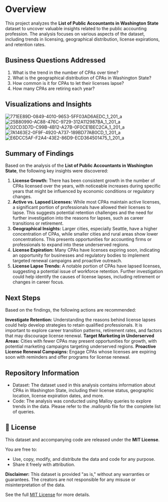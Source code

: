 # Overview
This project analyzes the **List of Public Accountants in Washington State** dataset to uncover valuable insights related to the public accounting profession. The analysis focuses on various aspects of the dataset, including trends in licensing, geographical distribution, license expirations, and retention rates.

## Business Questions Addressed
1. What is the trend in the number of CPAs over time?
2. What is the geographical distribution of CPAs in Washington State?
3. How common is it for CPAs to let their licenses lapse?
4. How many CPAs are retiring each year?

## Visualizations and Insights
![771EE89D-0849-4010-9653-5FF03AD6AEDC_1_201_a](https://github.com/user-attachments/assets/2cc9243f-fd06-4b00-af1f-6b5c11725d99)
![25B80990-AC88-476C-9729-312A112987BA_1_201_a](https://github.com/user-attachments/assets/ad9ce1e8-72d7-43c5-aa05-acee92fd50cc)
![02CD3D7D-C99B-4B12-A27B-0F0CE1BEC2CA_1_201_a](https://github.com/user-attachments/assets/b23c0d5e-8431-463c-9d13-fa9b36d964f7)
![7A1463E2-0F9F-4920-A737-189BD77AB0CD_1_201_a](https://github.com/user-attachments/assets/6aa4eec3-ce8c-456e-b96d-1deab1766968)
![E6DCC5AF-F2A4-43E2-86D9-ECD364501475_1_201_a](https://github.com/user-attachments/assets/45c74fa2-2e0e-481c-b453-f6c624a56d2e)






## Summary of Findings
Based on the analysis of the **List of Public Accountants in Washington State**, the following key insights were discovered:
1. **License Growth:** There has been consistent growth in the number of CPAs licensed over the years, with noticeable increases during specific years that might be influenced by economic conditions or regulatory changes.
2. **Active vs. Lapsed Licenses:** While most CPAs maintain active licenses, a significant portion of professionals have allowed their licenses to lapse. This suggests potential retention challenges and the need for further investigation into the reasons for lapses, such as career transitions or retirement.
3. **Geographical Insights:** Larger cities, especially Seattle, have a higher concentration of CPAs, while smaller cities and rural areas show lower concentrations. This presents opportunities for accounting firms or professionals to expand into these underserved regions.
4. **License Expiration:** Many CPAs have licenses expiring soon, indicating an opportunity for businesses and regulatory bodies to implement targeted renewal campaigns and proactive outreach.
5. **License Lapse Trends:** A notable portion of CPAs have lapsed licenses, suggesting a potential issue of workforce retention. Further investigation could help identify the causes of license lapses, including retirement or changes in career focus.

## Next Steps
Based on the findings, the following actions are recommended:

**Investigate Retention:** Understanding the reasons behind license lapses could help develop strategies to retain qualified professionals. It is important to explore career transition patterns, retirement rates, and factors that may discourage license renewal.
**Target Marketing in Underserved Areas:** Cities with fewer CPAs may present opportunities for growth, with potential marketing campaigns targeting underserved regions.
**Proactive License Renewal Campaigns:** Engage CPAs whose licenses are expiring soon with reminders and offer programs for license renewal.

## Repository Information
- Dataset: The dataset used in this analysis contains information about CPAs in Washington State, including their license status, geographic location, license expiration dates, and more.
- Code: The analysis was conducted using Malloy queries to explore trends in the data. Please refer to the .malloynb file for the complete list of queries.

## 📜 License
This dataset and accompanying code are released under the **MIT License**. 

You are free to:
- Use, copy, modify, and distribute the data and code for any purpose.
- Share it freely with attribution.

**Disclaimer:** This dataset is provided "as is," without any warranties or guarantees. The creators are not responsible for any misuse or misinterpretation of the data.

See the full [MIT License](LICENSE) for more details.




